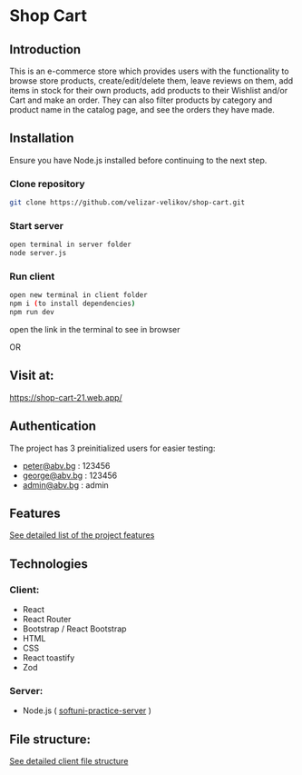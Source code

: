 # Shop Cart

## Introduction

This is an e-commerce store which provides users with the functionality to browse store products, create/edit/delete them, leave reviews on them, add items in stock for their own products, add products to their Wishlist and/or Cart and make an order. They can also filter products by category and product name in the catalog page, and see the orders they have made.

## Installation

Ensure you have Node.js installed before continuing to the next step.

### Clone repository

```bash
git clone https://github.com/velizar-velikov/shop-cart.git
```

### Start server

```bash
open terminal in server folder
node server.js
```

### Run client

```bash
open new terminal in client folder
npm i (to install dependencies)
npm run dev
```

open the link in the terminal to see in browser

OR

## Visit at:

https://shop-cart-21.web.app/

## Authentication

The project has 3 preinitialized users for easier testing:

-   peter@abv.bg : 123456
-   george@abv.bg : 123456
-   admin@abv.bg : admin

## Features

[See detailed list of the project features](https://github.com/velizar-velikov/shop-cart/blob/main/FEATURES.md)

## Technologies

### Client:

-   React
-   React Router
-   Bootstrap / React Bootstrap
-   HTML
-   CSS
-   React toastify
-   Zod

### Server:

-   Node.js ( [softuni-practice-server](https://github.com/softuni-practice-server/softuni-practice-server/tree/master) )

## File structure:

[See detailed client file structure](https://github.com/velizar-velikov/shop-cart/blob/main/client/structure.md)
